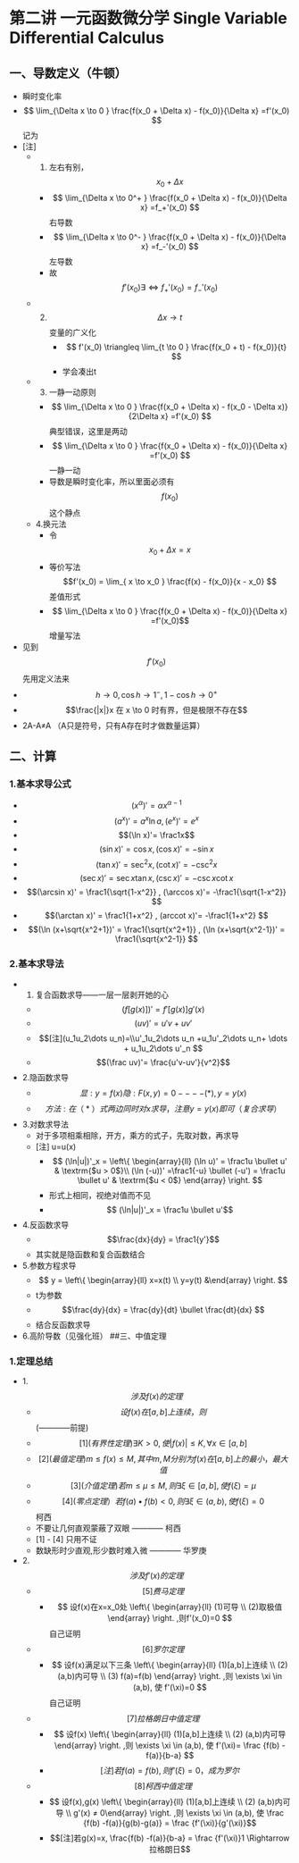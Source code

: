 

# 第二讲 一元函数微分学 Single Variable Differential Calculus
## 一、导数定义（牛顿）
* 瞬时变化率
* $$ \lim_{\Delta x \to 0 } \frac{f(x_0 + \Delta x) - f(x_0)}{\Delta x} =f'(x_0) $$ 记为
* [注]
    * 1. 左右有别， $$ x_0 + \Delta x $$
        * $$ \lim_{\Delta x \to 0^+ } \frac{f(x_0 + \Delta x) - f(x_0)}{\Delta x} =f_+'(x_0) $$  右导数
        * $$ \lim_{\Delta x \to 0^- } \frac{f(x_0 + \Delta x) - f(x_0)}{\Delta x} =f_-'(x_0) $$  左导数
        * 故 $$f'(x_0) \exists  \Longleftrightarrow f_+'(x_0)=f_-'(x_0)$$
    * 2. $$ \Delta x \to t $$ 变量的广义化
         * $$ f'(x_0) \triangleq \lim_{t \to 0 } \frac{f(x_0 + t) - f(x_0)}{t}  $$ 
         * 学会凑出t
    * 3. 一静一动原则
        * $$ \lim_{\Delta x \to 0 } \frac{f(x_0 + \Delta x) - f(x_0 - \Delta x)}{2\Delta x} =f'(x_0) $$ 典型错误，这里是两动
        * $$ \lim_{\Delta x \to 0 } \frac{f(x_0 + \Delta x) - f(x_0)}{\Delta x} =f'(x_0) $$ 一静一动
        * 导数是瞬时变化率，所以里面必须有$$f(x_0)$$这个静点
    * 4.换元法 
        * 令$$ x_0 + \Delta x  = x $$
        * 等价写法 $$f'(x_0) = \lim_{ x \to x_0 } \frac{f(x) - f(x_0)}{x - x_0}  $$ 差值形式
        * $$ \lim_{\Delta x \to 0 } \frac{f(x_0 + \Delta x) - f(x_0)}{\Delta x} =f'(x_0)$$ 增量写法
* 见到$$f'(x_0)$$ 先用定义法来
* $$ h \to 0, \cos h \to 1^- , 1- \cos h \to 0^+$$
* $$\frac{|x|}x 在 x \to 0 时有界，但是极限不存在$$
* 2A-A≠A （A只是符号，只有A存在时才做数量运算）
## 二、计算
### 1.基本求导公式
* $$(x^\alpha)' = \alpha x^{\alpha -1} $$
* $$ (a^x)'=a^x \ln a ,(e^x)'=e^x$$
* $$(\ln x)'= \frac1x$$
* $$(\sin x)' = \cos x , (\cos x)'= -\sin x$$
* $$(\tan x)' = \sec^2 x , (\cot x)'= -\csc^2 x$$
* $$(\sec x)' = \sec x\tan x , (\csc x)'= -\csc x \cot x$$
* $$(\arcsin x)' = \frac1{\sqrt{1-x^2}} , (\arccos x)'= -\frac1{\sqrt{1-x^2}} $$
* $$(\arctan x)' = \frac1{1+x^2} , (arccot x)'= -\frac1{1+x^2} $$
* $$(\ln (x+\sqrt{x^2+1})' = \frac1{\sqrt{x^2+1}} , (\ln (x+\sqrt{x^2-1})' = \frac1{\sqrt{x^2-1}} $$
### 2.基本求导法
* 1. 复合函数求导——一层一层剥开她的心
    * $$(f[g(x)])'=f'[g(x)]g'(x)$$
    * $$(uv)'=u'v+uv' $$
    * $$[注](u_1u_2\dots u_n)=\\u'_1u_2\dots u_n +u_1u'_2\dots u_n+ \dots + u_1u_2\dots u'_n $$
    * $$(\frac uv)'= \frac{u'v-uv'}{v^2}$$
* 2.隐函数求导
    * $$ 显: y=f(x) 隐: F(x,y)=0 ----(*),y=y(x) $$  
    * $$ 方法:在（*）式两边同时对x求导，注意y=y(x)即可（复合求导）$$
* 3.对数求导法
    * 对于多项相乘相除，开方，乘方的式子，先取对数，再求导
    * [注] u=u(x)
        * $$ (\ln|u|)'_x = \left\{ \begin{array}{ll} (\ln u)' = \frac1u \bullet u'  & \textrm{$u > 0$}\\ (\ln (-u))' =\frac1{-u} \bullet (-u') = \frac1u \bullet u'  & \textrm{$u < 0$} \end{array} \right. $$
        * 形式上相同，视绝对值而不见
        * $$ (\ln|u|)'_x = \frac1u \bullet u'$$
* 4.反函数求导
    * $$\frac{dx}{dy} = \frac1{y'}$$
    * 其实就是隐函数和复合函数结合
* 5.参数方程求导
    * $$ y = \left\{ \begin{array}{ll} x=x(t) \\ y=y(t) &\end{array} \right. $$
    * t为参数
    * $$\frac{dy}{dx} = \frac{dy}{dt} \bullet \frac{dt}{dx} $$
    * 结合反函数求导
* 6.高阶导数（见强化班）
##三、中值定理
### 1.定理总结
* 1.$$涉及f(x)的定理$$
    * $$ 设f(x)在[a,b]上连续，则 $$ (————前提)
    * $$[1](有界性定理)\exists K > 0 ,使 |f(x)| \le K , \forall x \in [a,b]$$
    * $$[2](最值定理)m \le f(x) \le M ,其中m,M分别为f(x)在[a,b]上的最小，最大值$$
    * $$[3](介值定理)若m \le \mu \le M, 则 \exists \xi \in [a,b], 使 f(\xi)=\mu$$
    * $$[4](零点定理）若f(a)\bullet f(b)<0, 则 \exists \xi \in (a,b), 使 f(\xi)=0$$ 柯西
    * 不要让几何直观蒙蔽了双眼 ———— 柯西
    * [1] - [4] 只用不证
    * 数缺形时少直观,形少数时难入微 ———— 华罗庚
* 2.$$涉及f'(x)的定理$$
    * $$[5]费马定理$$
        * $$ 设f(x)在x=x_0处 \left\{ \begin{array}{ll} (1)可导 \\ (2)取极值 \end{array} \right. ,则f'(x_0)=0 $$ 自己证明
    * $$[6]罗尔定理$$
        * $$ 设f(x)满足以下三条 \left\{ \begin{array}{ll} (1)[a,b]上连续 \\ (2) (a,b)内可导 \\ (3) f(a)=f(b) \end{array} \right. ,则 \exists \xi \in (a,b), 使 f'(\xi)=0 $$ 自己证明
    * $$[7]拉格朗日中值定理$$
        * $$ 设f(x) \left\{ \begin{array}{ll} (1)[a,b]上连续 \\ (2) (a,b)内可导  \end{array} \right. ,则 \exists \xi \in (a,b), 使 f'(\xi)= \frac {f(b) -f(a)}{b-a} $$ 
        * $$[注]若f(a)=f(b),则f'(\xi)=0，成为罗尔$$
    * $$[8]柯西中值定理$$
        * $$ 设f(x),g(x) \left\{ \begin{array}{ll} (1)[a,b]上连续 \\ (2) (a,b)内可导  \\ g'(x) ≠ 0\end{array} \right. ,则 \exists \xi \in (a,b), 使 \frac {f(b) -f(a)}{g(b)-g(a)} = \frac {f'(\xi)}{g'(\xi)}$$ 
        * $$[注]若g(x)=x, \frac{f(b) -f(a)}{b-a} = \frac {f'(\xi)}1 \Rightarrow 拉格朗日$$


    

    












